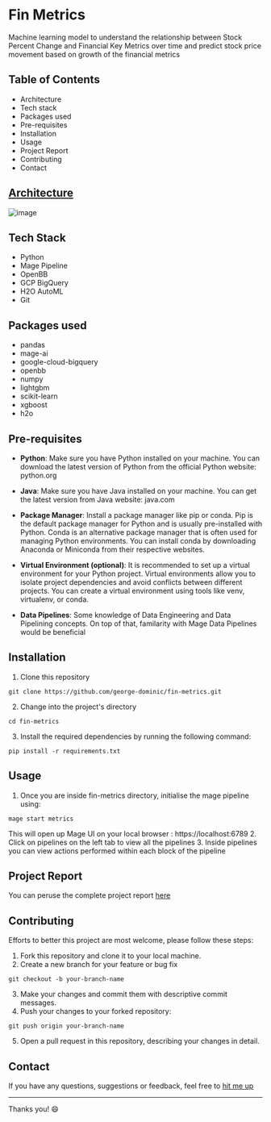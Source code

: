 # Fin Metrics
 
Machine learning model to understand the relationship between Stock Percent Change and Financial Key Metrics over time and predict stock price movement based on growth of the financial metrics

## Table of Contents
- Architecture
- Tech stack
- Packages used
- Pre-requisites
- Installation
- Usage
- Project Report
- Contributing
- Contact


## [Architecture](https://www.figma.com/file/eszLgfciBKqcBLn9SAwqUI/Pipeline?node-id=0%3A1&t=MeOWrWVQwHW2X8Rb-1)
![image](https://user-images.githubusercontent.com/94735949/233217585-7f0beb2b-522d-411d-85e4-81af8c504cfa.png)

## Tech Stack
- Python
- Mage Pipeline
- OpenBB
- GCP BigQuery
- H2O AutoML
- Git

## Packages used
- pandas
- mage-ai
- google-cloud-bigquery
- openbb
- numpy
- lightgbm
- scikit-learn
- xgboost
- h2o


## Pre-requisites
- **Python**: Make sure you have Python installed on your machine. You can download the latest version of Python from the official Python website: python.org

- **Java**: Make sure you have Java installed on your machine. You can get the latest version from Java website: java.com

- **Package Manager**: Install a package manager like pip or conda. Pip is the default package manager for Python and is usually pre-installed with Python. Conda is an alternative package manager that is often used for managing Python environments. You can install conda by downloading Anaconda or Miniconda from their respective websites.

- **Virtual Environment (optional)**: It is recommended to set up a virtual environment for your Python project. Virtual environments allow you to isolate project dependencies and avoid conflicts between different projects. You can create a virtual environment using tools like venv, virtualenv, or conda.

- **Data Pipelines**: Some knowledge of Data Engineering and Data Pipelining concepts. On top of that, familarity with Mage Data Pipelines would be beneficial


## Installation
1. Clone this repository 
```
git clone https://github.com/george-dominic/fin-metrics.git
```
2. Change into the project's directory
```
cd fin-metrics
```
3. Install the required dependencies by running the following command:
```
pip install -r requirements.txt
```

## Usage
1. Once you are inside fin-metrics directory, initialise the mage pipeline using:
```
mage start metrics
```
This will open up Mage UI on your local browser : https://localhost:6789
2. Click on pipelines on the left tab to view all the pipelines
3. Inside pipelines you can view actions performed within each block of the pipeline

## Project Report
You can peruse the complete project report [here](https://georgedominic.com/Fin-metrics-ML-666e04246cc4450d84816bbf668f60f9)

## Contributing
Efforts to better this project are most welcome, please follow these steps:

1. Fork this repository and clone it to your local machine.
2. Create a new branch for your feature or bug fix
```
git checkout -b your-branch-name
```
3. Make your changes and commit them with descriptive commit messages.
4. Push your changes to your forked repository:
```
git push origin your-branch-name
```
5. Open a pull request in this repository, describing your changes in detail.

## Contact
If you have any questions, suggestions or feedback, feel free to [hit me up](https://georgedominic.com/hmu) 

---

Thanks you! 😄
